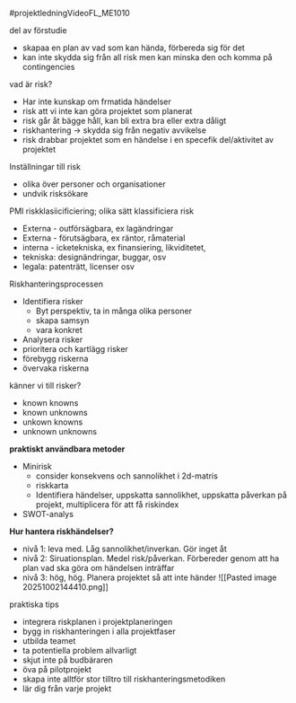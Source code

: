 #projektledningVideoFL_ME1010

del av förstudie
- skapaa en plan av vad som kan hända, förbereda sig för det
- kan inte skydda sig från all risk men kan minska den och komma på contingencies

vad är risk?
- Har inte kunskap om frmatida händelser
- risk att vi inte kan göra projektet som planerat
- risk går åt bägge håll, kan bli extra bra eller extra dåligt
- riskhantering -> skydda sig från negativ avvikelse
- risk drabbar projektet som en händelse i en specefik del/aktivitet av projektet

Inställningar till risk
- olika över personer och organisationer
- undvik risksökare

PMI riskklasiicificiering; olika sätt klassificiera risk
- Externa - outförsägbara, ex lagändringar
- Externa - förutsägbara, ex räntor, råmaterial
- interna - icketekniska, ex finansiering, likviditetet,
- tekniska: designändringar, buggar, osv
- legala: patenträtt, licenser osv

Riskhanteringsprocessen
- Identifiera risker
	- Byt perspektiv, ta in många olika personer
	- skapa samsyn
	- vara konkret
- Analysera risker
- prioritera och kartlägg risker
- förebygg riskerna
- övervaka riskerna

känner vi till risker?
- known knowns
- known unknowns
- unkown knowns
- unknown unknowns

**praktiskt användbara metoder**
- Minirisk
	- consider konsekvens och sannolikhet i 2d-matris
	- riskkarta
	- Identifiera händelser, uppskatta sannolikhet, uppskatta påverkan på projekt, multiplicera för att få riskindex
- SWOT-analys

**Hur hantera riskhändelser?**
- nivå 1: leva med. Låg sannolikhet/inverkan. Gör inget åt
- nivå 2: Siruationsplan. Medel risk/påverkan. Förbereder genom att ha plan vad ska göra om händelsen inträffar
- nivå 3: hög, hög. Planera projektet så att inte händer
![[Pasted image 20251002144410.png]]

praktiska tips
- integrera riskplanen i projektplaneringen
- bygg in riskhanteringen i alla projektfaser
- utbilda teamet
- ta potentiella problem allvarligt
- skjut inte på budbäraren
- öva på pilotprojekt
- skapa inte alltför stor tilltro till riskhanteringsmetodiken
- lär dig från varje projekt

